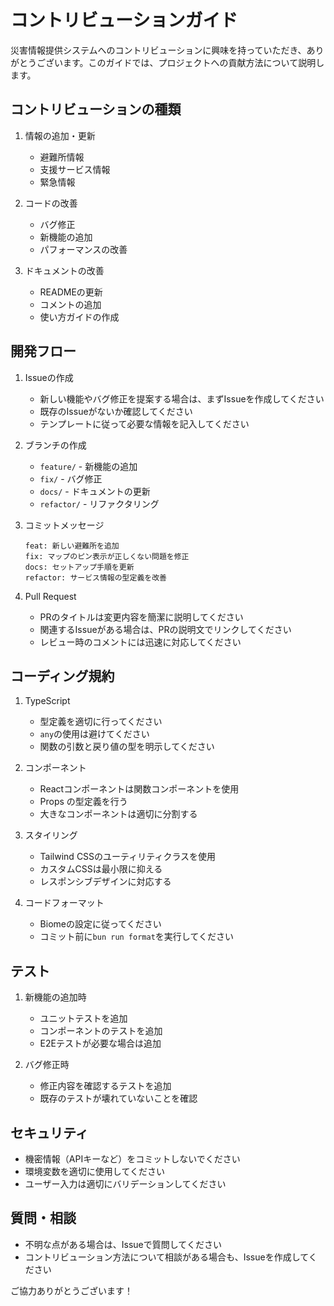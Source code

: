 # コントリビューションガイド

災害情報提供システムへのコントリビューションに興味を持っていただき、ありがとうございます。このガイドでは、プロジェクトへの貢献方法について説明します。

## コントリビューションの種類

1. 情報の追加・更新
   - 避難所情報
   - 支援サービス情報
   - 緊急情報

2. コードの改善
   - バグ修正
   - 新機能の追加
   - パフォーマンスの改善

3. ドキュメントの改善
   - READMEの更新
   - コメントの追加
   - 使い方ガイドの作成

## 開発フロー

1. Issueの作成
   - 新しい機能やバグ修正を提案する場合は、まずIssueを作成してください
   - 既存のIssueがないか確認してください
   - テンプレートに従って必要な情報を記入してください

2. ブランチの作成
   - `feature/` - 新機能の追加
   - `fix/` - バグ修正
   - `docs/` - ドキュメントの更新
   - `refactor/` - リファクタリング

3. コミットメッセージ
   ```
   feat: 新しい避難所を追加
   fix: マップのピン表示が正しくない問題を修正
   docs: セットアップ手順を更新
   refactor: サービス情報の型定義を改善
   ```

4. Pull Request
   - PRのタイトルは変更内容を簡潔に説明してください
   - 関連するIssueがある場合は、PRの説明文でリンクしてください
   - レビュー時のコメントには迅速に対応してください

## コーディング規約

1. TypeScript
   - 型定義を適切に行ってください
   - `any`の使用は避けてください
   - 関数の引数と戻り値の型を明示してください

2. コンポーネント
   - Reactコンポーネントは関数コンポーネントを使用
   - Props の型定義を行う
   - 大きなコンポーネントは適切に分割する

3. スタイリング
   - Tailwind CSSのユーティリティクラスを使用
   - カスタムCSSは最小限に抑える
   - レスポンシブデザインに対応する

4. コードフォーマット
   - Biomeの設定に従ってください
   - コミット前に`bun run format`を実行してください

## テスト

1. 新機能の追加時
   - ユニットテストを追加
   - コンポーネントのテストを追加
   - E2Eテストが必要な場合は追加

2. バグ修正時
   - 修正内容を確認するテストを追加
   - 既存のテストが壊れていないことを確認

## セキュリティ

- 機密情報（APIキーなど）をコミットしないでください
- 環境変数を適切に使用してください
- ユーザー入力は適切にバリデーションしてください

## 質問・相談

- 不明な点がある場合は、Issueで質問してください
- コントリビューション方法について相談がある場合も、Issueを作成してください

ご協力ありがとうございます！